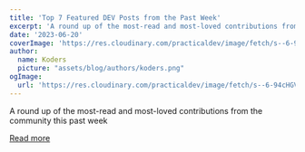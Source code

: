 ```yaml
---
title: 'Top 7 Featured DEV Posts from the Past Week'
excerpt: 'A round up of the most-read and most-loved contributions from the community this past week'
date: '2023-06-20'
coverImage: 'https://res.cloudinary.com/practicaldev/image/fetch/s--6-94cHGV--/c_imagga_scale,f_auto,fl_progressive,h_420,q_auto,w_1000/https://dev-to-uploads.s3.amazonaws.com/uploads/articles/izn8hfzc0bhki5h4cu15.jpg'
author:
  name: Koders
  picture: "assets/blog/authors/koders.png"
ogImage:
  url: 'https://res.cloudinary.com/practicaldev/image/fetch/s--6-94cHGV--/c_imagga_scale,f_auto,fl_progressive,h_420,q_auto,w_1000/https://dev-to-uploads.s3.amazonaws.com/uploads/articles/izn8hfzc0bhki5h4cu15.jpg'
---
```


A round up of the most-read and most-loved contributions from the community this past week

[Read more](https://dev.to/devteam/top-7-featured-dev-posts-from-the-past-week-5368)
